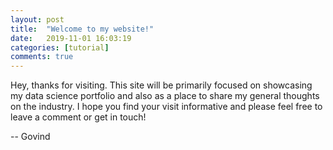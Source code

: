 ```yaml
---
layout: post
title:  "Welcome to my website!"
date:   2019-11-01 16:03:19
categories: [tutorial]
comments: true
---
```


Hey, thanks for visiting. This site will be primarily focused on showcasing my data science portfolio and also as a place to share my general thoughts on the industry. I hope you find your visit informative and please feel free to leave a comment or get in touch!

 -- Govind 
